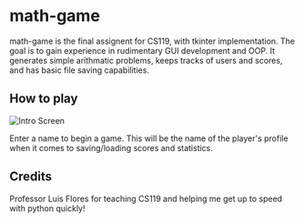# math-game
math-game is the final assignent for CS119, with tkinter implementation. The goal is to gain experience in rudimentary GUI development and OOP. It generates simple arithmatic problems, keeps tracks of users and scores, and has basic file saving capabilities. 

## How to play
![Intro Screen](https://user-images.githubusercontent.com/36248744/101718535-412d0500-3a56-11eb-9cee-2af69bd9526e.PNG)

Enter a name to begin a game. This will be the name of the player's profile when it comes to saving/loading scores and statistics.

## Credits
Professor Luis Flores for teaching CS119 and helping me get up to speed with python quickly!
